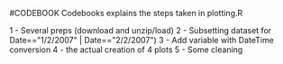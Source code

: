 #CODEBOOK
  Codebooks explains the steps taken in plotting.R

1 - Several preps (download and unzip/load) 
2 - Subsetting dataset for Date=="1/2/2007" | Date=="2/2/2007")
3 - Add variable with DateTime conversion
4 - the actual creation of 4 plots 
5 - Some cleaning